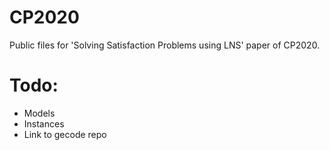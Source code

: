 # CP2020
Public files for 'Solving Satisfaction Problems using LNS' paper of CP2020.


# Todo:
- Models
- Instances
- Link to gecode repo
